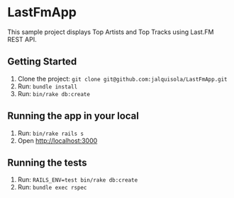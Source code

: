 # LastFmApp
This sample project displays Top Artists and Top Tracks using Last.FM REST API.

## Getting Started
  1. Clone the project: `git clone git@github.com:jalquisola/LastFmApp.git`
  2. Run: `bundle install`
  3. Run: `bin/rake db:create`

## Running the app in your local
  1. Run: `bin/rake rails s`
  2. Open [http://localhost:3000](http://localhost:3000)

## Running the tests
  1. Run: `RAILS_ENV=test bin/rake db:create`
  2. Run: `bundle exec rspec`



